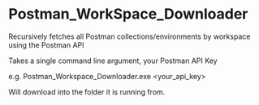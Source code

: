 # Postman_WorkSpace_Downloader
Recursively fetches all Postman collections/environments by workspace using the Postman API

Takes a single command line argument, your Postman API Key

e.g. Postman_Workspace_Downloader.exe <your_api_key>

Will download into the folder it is running from.
